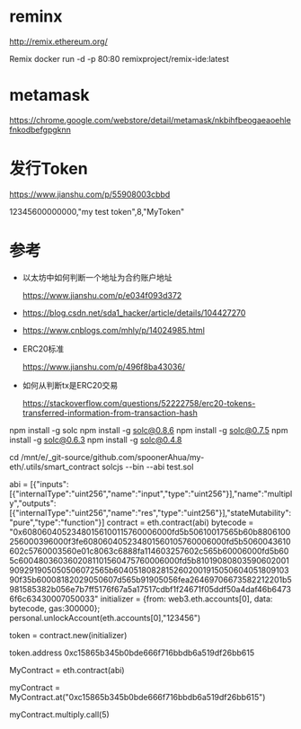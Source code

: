 # reminx
http://remix.ethereum.org/

Remix docker run -d -p 80:80 remixproject/remix-ide:latest

# metamask
https://chrome.google.com/webstore/detail/metamask/nkbihfbeogaeaoehlefnkodbefgpgknn

# 发行Token 
https://www.jianshu.com/p/55908003cbbd

12345600000000,"my test token",8,"MyToken"

# 参考
- 以太坊中如何判断一个地址为合约账户地址 

  https://www.jianshu.com/p/e034f093d372

- https://blog.csdn.net/sda1_hacker/article/details/104427270
- https://www.cnblogs.com/mhly/p/14024985.html
- ERC20标准 

  https://www.jianshu.com/p/496f8ba43036/

- 如何从判断tx是ERC20交易 

  https://stackoverflow.com/questions/52222758/erc20-tokens-transferred-information-from-transaction-hash

npm install -g solc
npm install -g solc@0.8.6
npm install -g solc@0.7.5
npm install -g solc@0.6.3
npm install -g solc@0.4.8

cd /mnt/e/_git-source/github.com/spoonerAhua/my-eth/.utils/smart_contract
solcjs --bin --abi test.sol

abi = [{"inputs":[{"internalType":"uint256","name":"input","type":"uint256"}],"name":"multiply","outputs":[{"internalType":"uint256","name":"res","type":"uint256"}],"stateMutability":"pure","type":"function"}]
contract = eth.contract(abi)
bytecode = "0x60806040523480156100115760006000fd5b50610017565b60b8806100256000396000f3fe608060405234801560105760006000fd5b5060043610602c5760003560e01c8063c6888fa114603257602c565b60006000fd5b605c6004803603602081101560475760006000fd5b81019080803590602001909291905050506072565b6040518082815260200191505060405180910390f35b60008182029050607d565b91905056fea26469706673582212201b5981585382b056e7b7ff5176f67a5a17517cdbf1f24671f05ddf50a4daf46b64736f6c63430007050033"
initializer = {from: web3.eth.accounts[0], data: bytecode, gas:300000};
personal.unlockAccount(eth.accounts[0],"123456")

token = contract.new(initializer)

token.address   0xc15865b345b0bde666f716bbdb6a519df26bb615


MyContract = eth.contract(abi)

myContract = MyContract.at("0xc15865b345b0bde666f716bbdb6a519df26bb615")

myContract.multiply.call(5)

